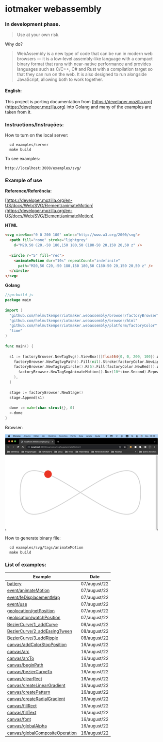 # iotmaker webassembly

### In development phase. 

> Use at your own risk.

Why do?

> WebAssembly is a new type of code that can be run in modern web browsers — it is a low-level assembly-like language with a compact binary format that runs with near-native performance and provides languages such as C/C++, C# and Rust with a compilation target so that they can run on the web. It is also designed to run alongside JavaScript, allowing both to work together.

#### English:

This project is porting documentation from [https://developer.mozilla.org](https://developer.mozilla.org) into Golang and many of the examples are taken from it.

### Instructions/Instruções:

How to turn on the local server:
```shell
  cd examples/server
  make build
```

To see examples:
```
http://localhost:3000/examples/svg/
```

### Example of use

**Reference/Referência:**

[https://developer.mozilla.org/en-US/docs/Web/SVG/Element/animateMotion](https://developer.mozilla.org/en-US/docs/Web/SVG/Element/animateMotion)

**HTML**
```html
<svg viewBox="0 0 200 100" xmlns="http://www.w3.org/2000/svg">
  <path fill="none" stroke="lightgrey"
    d="M20,50 C20,-50 180,150 180,50 C180-50 20,150 20,50 z" />

  <circle r="5" fill="red">
    <animateMotion dur="10s" repeatCount="indefinite"
      path="M20,50 C20,-50 180,150 180,50 C180-50 20,150 20,50 z" />
  </circle>
</svg>
```

**Golang**
```go
//go:build js
package main

import (
  "github.com/helmutkemper/iotmaker.webassembly/browser/factoryBrowser"
  "github.com/helmutkemper/iotmaker.webassembly/browser/html"
  "github.com/helmutkemper/iotmaker.webassembly/platform/factoryColor"
  "time"
)

func main() {
  
  s1 := factoryBrowser.NewTagSvg().ViewBox([]float64{0, 0, 200, 100}).Append(
    factoryBrowser.NewTagSvgPath().Fill(nil).Stroke(factoryColor.NewLightgrey()).D(factoryBrowser.NewPath().M(20, 50).C(20, -50, 180, 150, 180, 50).C(180, -50, 20, 150, 20, 50).Z()),
    factoryBrowser.NewTagSvgCircle().R(5).Fill(factoryColor.NewRed()).Append(
      factoryBrowser.NewTagSvgAnimateMotion().Dur(10*time.Second).RepeatCount(html.KSvgDurIndefinite).Path(factoryBrowser.NewPath().M(20, 50).C(20, -50, 180, 150, 180, 50).C(180, -50, 20, 150, 20, 50).Z()),
    ),
  )

  stage := factoryBrowser.NewStage()
  stage.Append(s1)

  done := make(chan struct{}, 0)
  <-done
}
```

Browser:

![screen example](documentation/image/screen2.png)

How to generate binary file:

```shell
  cd examples/svg/tags/animateMotion
  make build
```

<!--
## Golnag JS Tips

### How to create a new `js.Value{}`:
```go
newObject := js.Global().Get("Object")
newArray  := js.Global().Get("Array")

test := js.Global().Get("Object")
test.Set("test", "I'm alive!")
log.Printf("test: %v", test.Get("test"))
```

### How to create a callback (of hell) function:

Javascript Example:
```javascript
const options = {
  enableHighAccuracy: true,
  timeout: 5000,
  maximumAge: 0
};

function success(pos) {
  const crd = pos.coords;

  console.log('Your current position is:');
  console.log(`Latitude : ${crd.latitude}`);
  console.log(`Longitude: ${crd.longitude}`);
  console.log(`More or less ${crd.accuracy} meters.`);
}

function error(err) {
  console.warn(`ERROR(${err.code}): ${err.message}`);
}

navigator.geolocation.getCurrentPosition(success, error, options);
```

Function success, javascript:
```javascript
function success(pos) {
  const crd = pos.coords;

  console.log('Your current position is:');
  console.log(`Latitude : ${crd.latitude}`);
  console.log(`Longitude: ${crd.longitude}`);
  console.log(`More or less ${crd.accuracy} meters.`);
}
```

Function success, golang:
```go
var success = js.FuncOf(func(this js.Value, args []js.Value) interface{} {
  // javascript `pos` is golang `args[0]`
  var crd = args[0].Get("coords")
  
  log.Printf("Your current position is:")
  log.Printf("Latitude $v:", crd.Get("latitude"))
  log.Printf("Longitude $v:", crd.Get("longitude"))
  log.Printf("More or less $v meters", crd.Get("accuracy"))
  return nil
})
```

Function error, javascript:
```javascript
function error(err) {
  console.warn(`ERROR(${err.code}): ${err.message}`);
}
```

Function error, golang:
```go
var err = js.FuncOf(func(this js.Value, args []js.Value) interface{} {
  // javascript `err` is golang `args[0]`
  log.Printf("ERROR(%v): %v", args[0].Get("code"), args[0].Get("message")) 
})
```

Javascript options:
```javascript
const options = {
  enableHighAccuracy: true,
  timeout: 5000,
  maximumAge: 0
};
```

Javascript options, golang:
```go
var options = js.Global().Get("Object")
options.Set("enableHighAccuracy", true)
options.Set("timeout", 5000)
options.Set("maximumAge", 0)
```

Complete golang function:
```go
var options = js.Global().Get("Object")
options.Set("enableHighAccuracy", true)
options.Set("timeout", 5000)
options.Set("maximumAge", 0)

var success = js.FuncOf(func(this js.Value, args []js.Value) interface{} {
  // javascript `pos` is golang `args[0]`
  var crd = args[0].Get("coords")

  log.Printf("Your current position is:")
  log.Printf("Latitude $v:", crd.Get("latitude"))
  log.Printf("Longitude $v:", crd.Get("longitude"))
  log.Printf("More or less $v meters", crd.Get("accuracy"))
  return nil
})

var err = js.FuncOf(func(this js.Value, args []js.Value) interface{} {
  // javascript `err` is golang `args[0]`
  log.Printf("ERROR(%v): %v", args[0].Get("code"), args[0].Get("message"))
})

js.Global().Get("navigator").Get("geolocation").Call("getCurrentPosition", success, err, options)
```

### Hoow to make a promise

```go

```

### How to get a promise, real example:
```go
type Data struct {
  DeviceId string
  GroupId  string
  Kind     string
  Label    string
}

list := make([]Data, 0)
end := make(chan struct{})

forEach := js.FuncOf(func(_ js.Value, args []js.Value) any {
  data := Data{
    DeviceId: args[0].Get("deviceId").String(),
    GroupId:  args[0].Get("groupId").String(),
    Kind:     args[0].Get("kind").String(),
    Label:    args[0].Get("label").String(),
  }
  list = append(list, data)
  return nil
})

var success = js.FuncOf(func(_ js.Value, args []js.Value) interface{} {
  // enumerateDevices() returns an array, but, go returns an object (bug)
  // call a forEach() for correct this problem.
  args[0].Call("forEach", forEach)
  end <- struct{}{}
  return nil
})

var failure = js.FuncOf(func(this js.Value, args []js.Value) interface{} {
  log.Printf("message: %v", args[0].Get("message"))
  return nil
})

// enumerateDevices() returns a promise
js.Global().Get("navigator").Get("mediaDevices").Call("enumerateDevices").Call("then", success, failure)
<-end
log.Printf("list: %+v", list)
```

### How to call javascript function:

Javascript:
```html
<script>
  window.test = function (a){
    console.log(a)
  }
</script>
```

Golang:
```go
js.Global().Call("test", value)
```

### How to use constructor

Native golang to javascript types:

| Go                     | JavaScript  |
|------------------------|-------------|
| js.Value               | [its value] |
| js.Func                | function    |
| nil                    | null        |
| bool                   | boolean     |
| integers and floats    | number      |
| string                 | string      |
| []interface{}          | new array   |
| map[string]interface{} | new object  |

Javascript code:
```javascript
  var aFileParts = ['<a id="a"><b id="b">hey!</b></a>'];
  var oMyBlob = new Blob(aFileParts, {type : 'text/html'}); // o blob
```

Golang code:
```go
  done := make(chan struct{}, 0)
  
  // use native golang to work!
  aFileParts := []interface{}{"<a id=\"a\"><b id=\"b\">hey!</b></a>"}
  fType := map[string]interface{}{"type": "text/html"}
  oMyBlob := js.Global().Get("Blob").New(aFileParts, fType)
  
  log.Printf("%v", oMyBlob.Get("size"))
  log.Printf("%v", oMyBlob.Get("type"))
  
  <-done
```
-->

### List of examples:

| Example                                                                                                                             | Date         |
|-------------------------------------------------------------------------------------------------------------------------------------|--------------|
| [battery](https://github.com/helmutkemper/webassembly/tree/master/examples/battery)                                                 | 07/august/22 |
| [event/animateMotion](https://github.com/helmutkemper/webassembly/tree/master/examples/event/animateMotion)                         | 07/august/22 |
| [event/feDisplacementMap](https://github.com/helmutkemper/webassembly/tree/master/examples/event/feDisplacementMap)                 | 07/august/22 |
| [event/use](https://github.com/helmutkemper/webassembly/tree/master/examples/event/use)                                             | 07/august/22 |
| [geolocation/getPosition](https://github.com/helmutkemper/webassembly/tree/master/examples/geolocation/getPosition)                 | 07/august/22 |
| [geolocation/watchPosition](https://github.com/helmutkemper/webassembly/tree/master/examples/geolocation/watchPosition)             | 07/august/22 |
| [BezierCurve/1_addCurve](https://github.com/helmutkemper/webassembly/tree/master/examples/BezierCurve/1_addCurve)                   | 08/august/22 |
| [BezierCurve/2_addEasingTween](https://github.com/helmutkemper/webassembly/tree/master/examples/BezierCurve/2_addEasingTween)       | 08/august/22 |
| [BezierCurve/3_addRipple](https://github.com/helmutkemper/webassembly/tree/master/examples/BezierCurve/3_addRipple)                 | 08/august/22 |
| [canvas/addColorStopPosition](https://github.com/helmutkemper/webassembly/tree/master/examples/canvas/addColorStopPosition)         | 16/august/22 |
| [canvas/arc](https://github.com/helmutkemper/webassembly/tree/master/examples/canvas/arc)                                           | 16/august/22 |
| [canvas/arcTo](https://github.com/helmutkemper/webassembly/tree/master/examples/canvas/arcTo)                                       | 16/august/22 |
| [canvas/beginPath](https://github.com/helmutkemper/webassembly/tree/master/examples/canvas/beginPath)                               | 16/august/22 |
| [canvas/bezierCurveTo](https://github.com/helmutkemper/webassembly/tree/master/examples/canvas/bezierCurveTo)                       | 16/august/22 |
| [canvas/clearRect](https://github.com/helmutkemper/webassembly/tree/master/examples/canvas/clearRect)                               | 16/august/22 |
| [canvas/createLinearGradient](https://github.com/helmutkemper/webassembly/tree/master/examples/canvas/createLinearGradient)         | 16/august/22 |
| [canvas/createPattern](https://github.com/helmutkemper/webassembly/tree/master/examples/canvas/createPattern)                       | 16/august/22 |
| [canvas/createRadialGradient](https://github.com/helmutkemper/webassembly/tree/master/examples/canvas/createRadialGradient)         | 16/august/22 |
| [canvas/fillRect](https://github.com/helmutkemper/webassembly/tree/master/examples/canvas/fillRect)                                 | 16/august/22 |
| [canvas/fillText](https://github.com/helmutkemper/webassembly/tree/master/examples/canvas/fillText)                                 | 16/august/22 |
| [canvas/font](https://github.com/helmutkemper/webassembly/tree/master/examples/canvas/font)                                         | 16/august/22 |
| [canvas/globalAlpha](https://github.com/helmutkemper/webassembly/tree/master/examples/canvas/globalAlpha)                           | 16/august/22 |
| [canvas/globalCompositeOperation](https://github.com/helmutkemper/webassembly/tree/master/examples/canvas/globalCompositeOperation) | 16/august/22 |
